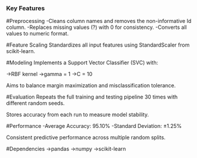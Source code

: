 ### Key Features ###

#Preprocessing
-Cleans column names and removes the non-informative Id column.
-Replaces missing values (?) with 0 for consistency.
-Converts all values to numeric format.

#Feature Scaling
Standardizes all input features using StandardScaler from scikit-learn.

#Modeling
Implements a Support Vector Classifier (SVC) with:

->RBF kernel
->gamma = 1
->C = 10

Aims to balance margin maximization and misclassification tolerance.

#Evaluation
Repeats the full training and testing pipeline 30 times with different random seeds.

Stores accuracy from each run to measure model stability.

#Performance
-Average Accuracy: 95.10%
-Standard Deviation: ±1.25%

Consistent predictive performance across multiple random splits.

#Dependencies
->pandas
->numpy
->scikit-learn
